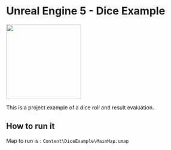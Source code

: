 # Unreal Engine 5 - Dice Example

<img src="https://github.com/fcazalet/UE5_DiceExample/blob/main/DiceTest2.gif?raw=true" width="200" height="200">

This is a project example of a dice roll and result evaluation.

## How to run it

Map to run is : ``Content\DiceExample\MainMap.umap``



